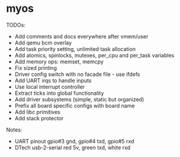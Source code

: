 # myos

TODOs:
- Add comments and docs everywhere after vmem/user
- Add qemu bcm overlay
- Add task priority setting, unlimited task allocation
- Add atomics, spinlocks, mutexes, per_cpu and per_task variables
- Add memory ops: memset, memcpy
- Fix sized printing
- Driver config switch with no facade file - use ifdefs
- Add UART irqs to handle inputs
- Use local interrupt controller
- Extract ticks into global functionality
- Add driver subsystems (simple, static but organized)
- Prefix all board specific configs with board name
- Add libc primitives
- Add stack protector

Notes:
- UART pinout gpio#3 gnd, gpio#4 txd, gpio#5 rxd
- DTech usb-2-serial red 5v, green txd, white rxd
